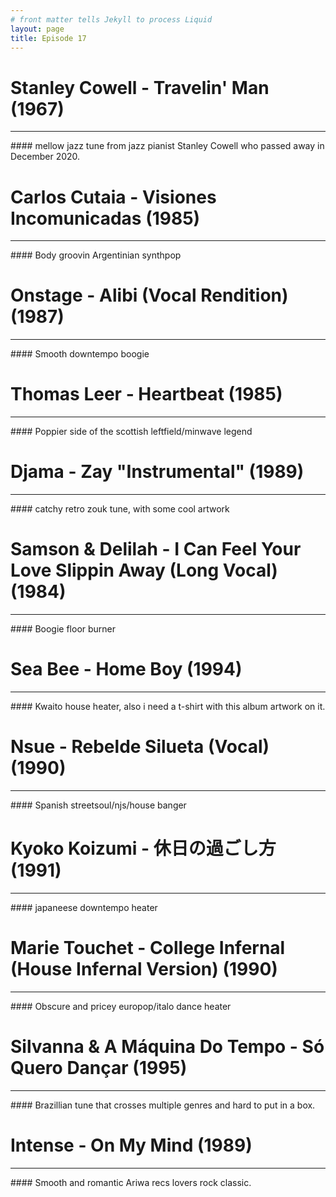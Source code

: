 ```yaml
---
# front matter tells Jekyll to process Liquid
layout: page
title: Episode 17
---
```

# Stanley Cowell - Travelin' Man (1967)
<hr>
#### mellow jazz tune from jazz pianist Stanley Cowell who passed away in December 2020.

# Carlos Cutaia - Visiones Incomunicadas (1985)
<hr>
#### Body groovin Argentinian synthpop

# Onstage - Alibi (Vocal Rendition) (1987)
<hr>
#### Smooth downtempo boogie

# Thomas Leer - Heartbeat (1985)
<hr>
#### Poppier side of the scottish leftfield/minwave legend

# Djama - Zay "Instrumental" (1989)
<hr>
#### catchy retro zouk tune, with some cool artwork

# Samson & Delilah - I Can Feel Your Love Slippin Away (Long Vocal) (1984)
<hr>
#### Boogie floor burner

# Sea Bee - Home Boy (1994)
<hr>
#### Kwaito house heater, also i need a t-shirt with this album artwork on it.

# Nsue - Rebelde Silueta (Vocal) (1990)
<hr>
#### Spanish streetsoul/njs/house banger

# Kyoko Koizumi - 休日の過ごし方 (1991)
<hr>
#### japaneese downtempo heater

# Marie Touchet - College Infernal (House Infernal Version) (1990)
<hr>
#### Obscure and pricey europop/italo dance heater

# Silvanna & A Máquina Do Tempo - Só Quero Dançar (1995)
<hr>
#### Brazillian tune that crosses multiple genres and hard to put in a box. 

# Intense - On My Mind (1989)
<hr>
#### Smooth and romantic Ariwa recs lovers rock classic.

